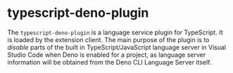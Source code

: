 # typescript-deno-plugin

The `typescript-deno-plugin` is a language service plugin for TypeScript. It is
loaded by the extension client. The main purpose of the plugin is to _disable_
parts of the built in TypeScript/JavaScript language server in Visual Studio
Code when Deno is enabled for a project, as language server information will be
obtained from the Deno CLI Language Server itself.
